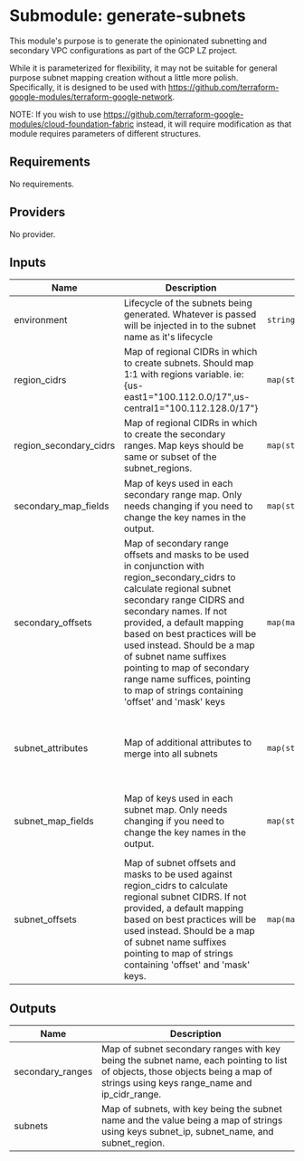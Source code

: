 # Submodule: generate-subnets  
This module's purpose is to generate the opinionated subnetting and secondary VPC configurations as part of the GCP LZ project.

While it is parameterized for flexibility, it may not be suitable for general purpose subnet mapping creation without a little more polish.  
Specifically, it is designed to be used with https://github.com/terraform-google-modules/terraform-google-network.

NOTE:  If you wish to use https://github.com/terraform-google-modules/cloud-foundation-fabric instead, it will require modification as that module requires parameters of different structures.

## Requirements

No requirements.

## Providers

No provider.

## Inputs

| Name | Description | Type | Default | Required |
|------|-------------|------|---------|:--------:|
| environment | Lifecycle of the subnets being generated. Whatever is passed will be injected in to the subnet name as it's lifecycle | `string` | n/a | yes |
| region\_cidrs | Map of regional CIDRs in which to create subnets. Should map 1:1 with regions variable.  ie: {us-east1="100.112.0.0/17",us-central1="100.112.128.0/17"} | `map(string)` | n/a | yes |
| region\_secondary\_cidrs | Map of regional CIDRs in which to create the secondary ranges.  Map keys should be same or subset of the subnet\_regions. | `map(string)` | `{}` | no |
| secondary\_map\_fields | Map of keys used in each secondary range map.  Only needs changing if you need to change the key names in the output. | `map(string)` | <pre>{<br>  "cidr_key": "ip_cidr_range",<br>  "name_key": "range_name"<br>}</pre> | no |
| secondary\_offsets | Map of secondary range offsets and masks to be used in conjunction with region\_secondary\_cidrs to calculate regional subnet secondary range CIDRS and secondary names.  If not provided, a default mapping based on best practices will be used instead.   Should be a map of subnet name suffixes pointing to map of secondary range name suffices, pointing to map of strings containing 'offset' and 'mask' keys | `map(map(map(string)))` | `{}` | no |
| subnet\_attributes | Map of additional attributes to merge into all subnets | `map(string)` | <pre>{<br>  "subnet_flow_logs": "true",<br>  "subnet_flow_logs_interval": "INTERVAL_5_MIN",<br>  "subnet_flow_logs_sampling": 0.5<br>}</pre> | no |
| subnet\_map\_fields | Map of keys used in each subnet map.  Only needs changing if you need to change the key names in the output. | `map(string)` | <pre>{<br>  "cidr_key": "subnet_ip",<br>  "name_key": "subnet_name",<br>  "region_key": "subnet_region"<br>}</pre> | no |
| subnet\_offsets | Map of subnet offsets and masks to be used against region\_cidrs to calculate regional subnet CIDRS. If not provided, a default mapping based on best practices will be used instead.  Should be a map of subnet name suffixes pointing to map of strings containing 'offset' and 'mask' keys. | `map(map(string))` | `{}` | no |

## Outputs

| Name | Description |
|------|-------------|
| secondary\_ranges | Map of subnet secondary ranges with key being the subnet name, each pointing to list of objects, those objects being a map of strings using keys range\_name and ip\_cidr\_range. |
| subnets | Map of subnets, with key being the subnet name and the value being a map of strings using keys subnet\_ip, subnet\_name, and subnet\_region. |

